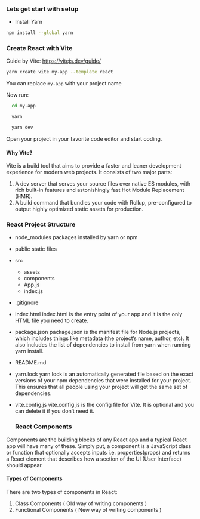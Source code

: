 ### Lets get start with setup

- Install Yarn

```bash
npm install --global yarn
```

### Create React with Vite

Guide by Vite:
https://vitejs.dev/guide/

```bash
yarn create vite my-app --template react
```

You can replace `my-app` with your project name

Now run:

```bash
  cd my-app
```

```bash
  yarn
```

```bash
  yarn dev
```

Open your project in your favorite code editor and start coding.

#### Why Vite?

Vite is a build tool that aims to provide a faster and leaner development experience for modern web projects. It consists of two major parts:

1. A dev server that serves your source files over native ES modules, with rich built-in features and astonishingly fast Hot Module Replacement (HMR).
2. A build command that bundles your code with Rollup, pre-configured to output highly optimized static assets for production.

### React Project Structure

- node_modules
  packages installed by yarn or npm
- public
  static files
- src
  - assets
  - components
  - App.js
  - index.js
- .gitignore
- index.html
  index.html is the entry point of your app and it is the only HTML file you need to create.
- package.json
  package.json is the manifest file for Node.js projects, which includes things like metadata (the project’s name, author, etc). It also includes the list of dependencies to install from yarn when running yarn install.
- README.md
- yarn.lock
  yarn.lock is an automatically generated file based on the exact versions of your npm dependencies that were installed for your project. This ensures that all people using your project will get the same set of dependencies.
- vite.config.js
  vite.config.js is the config file for Vite. It is optional and you can delete it if you don’t need it.

  ### React Components

Components are the building blocks of any React app and a typical React app will have many of these. Simply put, a component is a JavaScript class or function that optionally accepts inputs i.e. properties(props) and returns a React element that describes how a section of the UI (User Interface) should appear.

#### Types of Components

There are two types of components in React:

1. Class Components ( Old way of writing components )
2. Functional Components ( New way of writing components )
